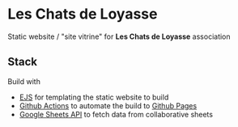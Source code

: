# Les Chats de Loyasse

Static website / "site vitrine" for **Les Chats de Loyasse** association

## Stack

Build with
- [EJS](https://ejs.co/) for templating the static website to build
- [Github Actions](https://github.com/features/actions) to automate the build to [Github Pages](https://pages.github.com/)
- [Google Sheets API](https://www.npmjs.com/package/@googleapis/sheets) to fetch data from collaborative sheets